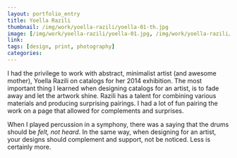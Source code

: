 ```yaml
---
layout: portfolio_entry
title: Yoella Razili
thumbnail: /img/work/yoella-razili/yoella-01-th.jpg
image: [/img/work/yoella-razili/yoella-01.jpg, /img/work/yoella-razili/yoella-02.jpg, /img/work/yoella-razili/yoella-03.jpg, /img/work/yoella-razili/yoella-04.jpg]
link: 
tags: [design, print, photography]
categories:
---
```


I had the privilege to work with abstract, minimalist artist (and awesome mother), Yoella Razili on catalogs for her 2014 exhibition. The most important thing I learned when designing catalogs for an artist, is to fade away and let the artwork shine. Razili has a talent for combining various materials and producing surprising pairings. I had a lot of fun pairing the work on a page that allowed for complements and surprises.

When I played percussion in a symphony, there was a saying that the drums should be *felt, not heard*. In the same way, when designing for an artist, your designs should complement and support, not be noticed. Less is certainly more.